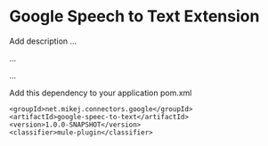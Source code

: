 # Google Speech to Text Extension

Add description ...


...


...


Add this dependency to your application pom.xml

```
<groupId>net.mikej.connectors.google</groupId>
<artifactId>google-speec-to-text</artifactId>
<version>1.0.0-SNAPSHOT</version>
<classifier>mule-plugin</classifier>
```
